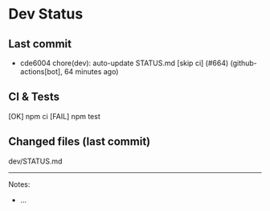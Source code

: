 # Dev Status

## Last commit
- cde6004 chore(dev): auto-update STATUS.md [skip ci] (#664) (github-actions[bot], 64 minutes ago)
## CI & Tests
[OK] npm ci
[FAIL] npm test

## Changed files (last commit)
dev/STATUS.md

---
Notes:
- ...
